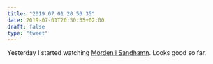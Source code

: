 ```yaml
---
title: "2019 07 01 20 50 35"
date: 2019-07-01T20:50:35+02:00
draft: false
type: "tweet"
---
```

Yesterday I started watching [Morden i Sandhamn](https://www.imdb.com/title/tt1846197/reference). Looks good so far.
